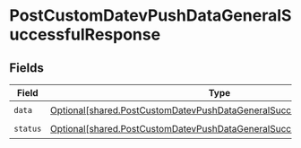 # PostCustomDatevPushDataGeneralSuccessfulResponse


## Fields

| Field                                                                                                                                                        | Type                                                                                                                                                         | Required                                                                                                                                                     | Description                                                                                                                                                  |
| ------------------------------------------------------------------------------------------------------------------------------------------------------------ | ------------------------------------------------------------------------------------------------------------------------------------------------------------ | ------------------------------------------------------------------------------------------------------------------------------------------------------------ | ------------------------------------------------------------------------------------------------------------------------------------------------------------ |
| `data`                                                                                                                                                       | [Optional[shared.PostCustomDatevPushDataGeneralSuccessfulResponseData]](undefined/models/shared/postcustomdatevpushdatageneralsuccessfulresponsedata.md)     | :heavy_check_mark:                                                                                                                                           | N/A                                                                                                                                                          |
| `status`                                                                                                                                                     | [Optional[shared.PostCustomDatevPushDataGeneralSuccessfulResponseStatus]](undefined/models/shared/postcustomdatevpushdatageneralsuccessfulresponsestatus.md) | :heavy_check_mark:                                                                                                                                           | N/A                                                                                                                                                          |